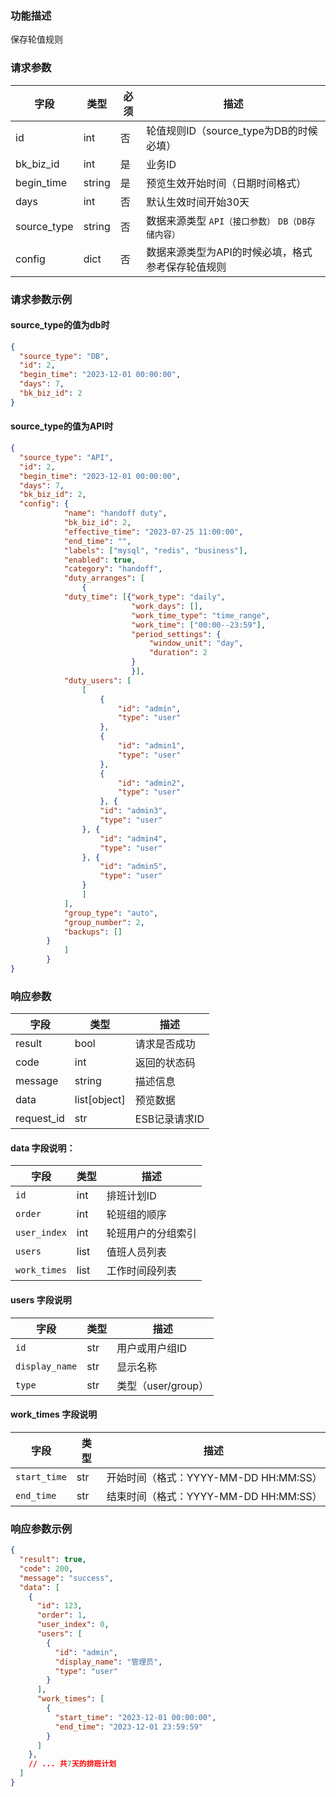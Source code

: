 ### 功能描述

保存轮值规则


### 请求参数

| 字段             | 类型     | 必须   | 描述                              |
|----------------|--------|------|---------------------------------|
| id             | int    | 否    | 轮值规则ID（source_type为DB的时候必填）     |
| bk_biz_id      | int    | 是    | 业务ID                            |
| begin_time | string | 是    | 预览生效开始时间（日期时间格式）                |
| days           | int    | 否    | 默认生效时间开始30天                     |
| source_type    | string | 否    | 数据来源类型 `API（接口参数）` `DB（DB存储内容）` |
| config         | dict   | 否    | 数据来源类型为API的时候必填，格式参考保存轮值规则      |

### 请求参数示例

#### source_type的值为db时

```json
{
  "source_type": "DB",
  "id": 2,
  "begin_time": "2023-12-01 00:00:00",
  "days": 7,
  "bk_biz_id": 2
}
```

#### source_type的值为API时
```json
{
  "source_type": "API",
  "id": 2,
  "begin_time": "2023-12-01 00:00:00",
  "days": 7,
  "bk_biz_id": 2,
  "config": {
            "name": "handoff duty",
            "bk_biz_id": 2,
            "effective_time": "2023-07-25 11:00:00",
            "end_time": "",
            "labels": ["mysql", "redis", "business"],
            "enabled": true,
            "category": "handoff",
            "duty_arranges": [
                {
            "duty_time": [{"work_type": "daily",
                           "work_days": [],
                           "work_time_type": "time_range",
                           "work_time": ["00:00--23:59"],
                           "period_settings": {
                               "window_unit": "day",
                               "duration": 2
                           }
                           }],
            "duty_users": [
                [
                    {
                        "id": "admin",
                        "type": "user"
                    },
                    {
                        "id": "admin1",
                        "type": "user"
                    },
                    {
                        "id": "admin2",
                        "type": "user"
                    }, {
                    "id": "admin3",
                    "type": "user"
                }, {
                    "id": "admin4",
                    "type": "user"
                }, {
                    "id": "admin5",
                    "type": "user"
                }
                ]
            ],
            "group_type": "auto",
            "group_number": 2,
            "backups": []
        }
            ]
        }
}
```

### 响应参数

| 字段         | 类型           | 描述        |
|------------|--------------|-----------|
| result     | bool         | 请求是否成功    |
| code       | int          | 返回的状态码    |
| message    | string       | 描述信息      |
| data       | list[object] | 预览数据      |
| request_id | str          | ESB记录请求ID |

#### data 字段说明： 

| 字段         | 类型 | 描述               |
| ------------ | ---- | ------------------ |
| `id`         | int  | 排班计划ID         |
| `order`      | int  | 轮班组的顺序       |
| `user_index` | int  | 轮班用户的分组索引 |
| `users`      | list | 值班人员列表       |
| `work_times` | list | 工作时间段列表     |

#### users 字段说明

| 字段           | 类型 | 描述               |
| -------------- | ---- | ------------------ |
| `id`           | str  | 用户或用户组ID     |
| `display_name` | str  | 显示名称           |
| `type`         | str  | 类型（user/group） |

#### work_times 字段说明

| 字段         | 类型 | 描述                                  |
| ------------ | ---- | ------------------------------------- |
| `start_time` | str  | 开始时间（格式：YYYY-MM-DD HH:MM:SS） |
| `end_time`   | str  | 结束时间（格式：YYYY-MM-DD HH:MM:SS） |

### 响应参数示例

```json
{
  "result": true,
  "code": 200,
  "message": "success",
  "data": [
    {
      "id": 123,
      "order": 1,
      "user_index": 0,
      "users": [
        {
          "id": "admin",
          "display_name": "管理员",
          "type": "user"
        }
      ],
      "work_times": [
        {
          "start_time": "2023-12-01 00:00:00",
          "end_time": "2023-12-01 23:59:59"
        }
      ]
    },
    // ... 共7天的排班计划
  ]
}
```
